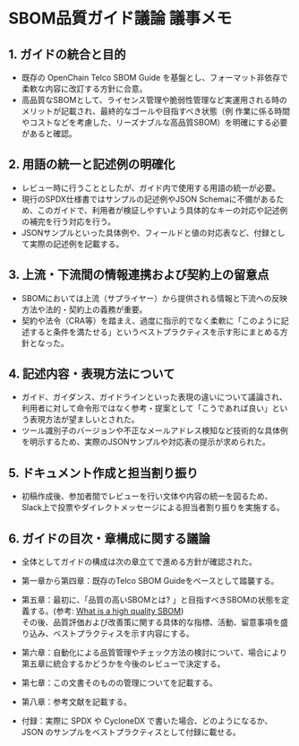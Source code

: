 # SBOM品質ガイド議論 議事メモ  

## 1. ガイドの統合と目的
- 既存の OpenChain Telco SBOM Guide を基盤とし、フォーマット非依存で柔軟な内容に改訂する方針に合意。  
- 高品質なSBOMとして、ライセンス管理や脆弱性管理など実運用される時のメリットが記載され、最終的なゴールや目指すべき状態（例 作業に係る時間やコストなどを考慮した、リーズナブルな高品質SBOM）を明確にする必要があると確認。  

## 2. 用語の統一と記述例の明確化
- レビュー時に行うこととしたが、ガイド内で使用する用語の統一が必要。  
- 現行のSPDX仕様書ではサンプルの記述例やJSON Schemaに不備があるため、このガイドで、利用者が検証しやすいよう具体的なキーの対応や記述例の補完を行う対応を行う。  
- JSONサンプルといった具体例や、フィールドと値の対応表など、付録として実際の記述例を記載する。  

## 3. 上流・下流間の情報連携および契約上の留意点  
- SBOMにおいては上流（サプライヤー）から提供される情報と下流への反映方法や法的・契約上の義務が重要。  
- 契約や法令（CRA等）を踏まえ、過度に指示的でなく柔軟に「このように記述すると条件を満たせる」というベストプラクティスを示す形にまとめる方針となった。  

## 4. 記述内容・表現方法について
- ガイド、ガイダンス、ガイドラインといった表現の違いについて議論され、利用者に対して命令形ではなく参考・提案として「こうであれば良い」という表現方法が望ましいとされた。  
- ツール識別子のバージョンや不正なメールアドレス検知など技術的な具体例を明示するため、実際のJSONサンプルや対応表の提示が求められた。  

## 5. ドキュメント作成と担当割り振り
- 初稿作成後、参加者間でレビューを行い文体や内容の統一を図るため、Slack上で投票やダイレクトメッセージによる担当者割り振りを実施する。  

## 6. ガイドの目次・章構成に関する議論
- 全体としてガイドの構成は次の章立てで進める方針が確認された。  

- 第一章から第四章：既存のTelco SBOM Guideをベースとして踏襲する。  
- 第五章：最初に、「品質の高いSBOMとは? 」と目指すべきSBOMの状態を定義する。(参考: [What is a high quality SBOM](https://github.com/interlynk-io/sbomqs?tab=readme-ov-file#what-is-a-high-quality-sbom))  
その後、品質評価および改善策に関する具体的な指標、活動、留意事項を盛り込み、ベストプラクティスを示す内容にする。  
- 第六章：自動化による品質管理やチェック方法の検討について、場合により第五章に統合するかどうかを今後のレビューで決定する。  
- 第七章：この文書そのものの管理についてを記載する。
- 第八章：参考文献を記載する。  
- 付録：実際に SPDX や CycloneDX で書いた場合、どのようになるか、JSON のサンプルをベストプラクティスとして付録に載せる。  
